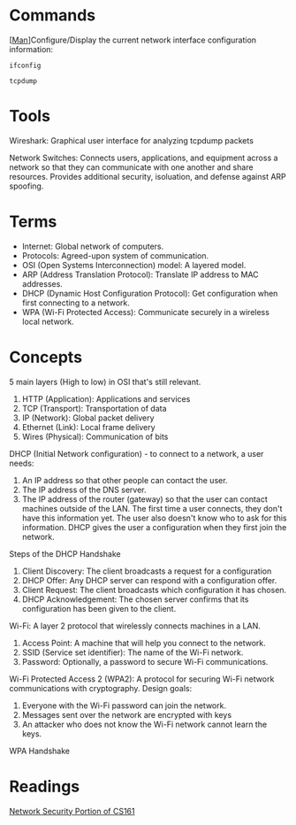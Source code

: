 # Commands
\[[Man](https://man7.org/linux/man-pages/man8/ifconfig.8.html)\]Configure/Display the current network interface configuration information:

``ifconfig``

``tcpdump``

# Tools
Wireshark: Graphical user interface for analyzing tcpdump packets

Network Switches: Connects users, applications, and equipment across a network so that they can communicate with one another and share resources. Provides additional security, isoluation, and defense against ARP spoofing. 

# Terms
- Internet: Global network of computers.
- Protocols: Agreed-upon system of communication.
- OSI (Open Systems Interconnection) model: A layered model.
- ARP (Address Translation Protocol): Translate IP address to MAC addresses.
- DHCP (Dynamic Host Configuration Protocol): Get configuration when first connecting to a network.
- WPA (Wi-Fi Protected Access): Communicate securely in a wireless local network.


# Concepts
5 main layers (High to low) in OSI that's still relevant.
1. HTTP (Application): Applications and services
2. TCP (Transport): Transportation of data
3. IP (Network): Global packet delivery
4. Ethernet (Link): Local frame delivery
5. Wires (Physical): Communication of bits

DHCP (Initial Network configuration) - to connect to a network, a user needs:
1. An IP address so that other people can contact the user.
2. The IP address of the DNS server.
3. The IP address of the router (gateway) so that the user can contact machines outside of the LAN.
The first time a user connects, they don't have this information yet. The user also doesn't know who to ask for this information. DHCP gives the user a configuration when they first join the network.

Steps of the DHCP Handshake
1. Client Discovery: The client broadcasts a request for a configuration
2. DHCP Offer: Any DHCP server can respond with a configuration offer.
3. Client Request: The client broadcasts which configuration it has chosen.
4. DHCP Acknowledgement: The chosen server confirms that its configuration has been given to the client.

Wi-Fi: A layer 2 protocol that wirelessly connects machines in a LAN.
1. Access Point: A machine that will help you connect to the network.
2. SSID (Service set identifier): The name of the Wi-Fi network.
3. Password: Optionally, a password to secure Wi-Fi communications.

Wi-Fi Protected Access 2 (WPA2): A protocol for securing Wi-Fi network communications with cryptography. Design goals:
1. Everyone with the Wi-Fi password can join the network.
2. Messages sent over the network are encrypted with keys
3. An attacker who does not know the Wi-Fi network cannot learn the keys.

WPA Handshake

# Readings
[Network Security Portion of CS161](https://textbook.cs161.org/network/)
